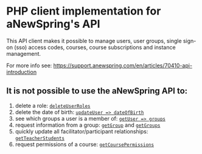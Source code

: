 # PHP client implementation for aNewSpring's API

This API client makes it possible to manage users, user groups, single sign-on (sso) access codes, courses, course subscriptions and instance management.

For more info see: https://support.anewspring.com/en/articles/70410-api-introduction

## It is not possible to use the aNewSpring API to:

1. delete a role: [`deleteUserRoles`](https://github.com/telartis/anewspring/blob/main/anewspring.php#L667)
2. delete the date of birth: [`updateUser => dateOfBirth`](https://github.com/telartis/anewspring/blob/main/anewspring.php#L597)
3. see which groups a user is a member of: [`getUser => groups`](https://github.com/telartis/anewspring/blob/main/anewspring.php#L520)
4. request information from a group: [`getGroup`](https://github.com/telartis/anewspring/blob/main/anewspring.php#L708) and [`getGroups`](https://github.com/telartis/anewspring/blob/main/anewspring.php#L721)
5. quickly update all facilitator/participant relationships: [`getTeacherStudents`](https://github.com/telartis/anewspring/blob/main/anewspring.php#L1055)
6. request permissions of a course: [`getCoursePermissions`](https://github.com/telartis/anewspring/blob/main/anewspring.php#L1075)

